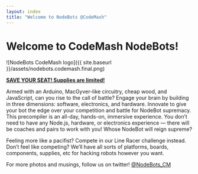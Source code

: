 ```yaml
---
layout: index
title: "Welcome to NodeBots @CodeMash"
---
```


# Welcome to CodeMash NodeBots!

![NodeBots CodeMash logo]({{ site.baseurl }}/assets/nodebots.codemash.final.png)

**[SAVE YOUR SEAT!  Supplies are limited!](http://www.codemash.org/save-seat2/)**

Armed with an Arduino, MacGyver-like circuitry, cheap wood, and JavaScript, can you rise to the call of battle? Engage your brain by building in three dimensions: software, electronics, and hardware. Innovate to give your bot the edge over your competition and battle for NodeBot supremacy. This precompiler is an all-day, hands-on, immersive experience. You don’t need to have any Node.js, hardware, or electronics experience — there will be coaches and pairs to work with you! Whose NodeBot will reign supreme?

Feeling more like a pacifist? Compete in our Line Racer challenge instead. Don’t feel like competing? We’ll have all sorts of platforms, boards, components, supplies, etc for hacking robots however you want.

For more photos and musings, follow us on twitter! [@NodeBots_CM](http://twitter.com/nodebots_cm)







